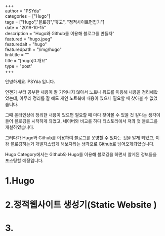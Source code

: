 +++  
author = "PSYda"  
categories = ["Hugo"]  
tags = ["Hugo","블로깅","휴고", "정적사이트편집기"]  
date = "2019-10-15"  
description = "Hugo와 Github를 이용해 블로그를 만들자"  
featured = "hugo.jpeg"  
featuredalt = "hugo"  
featuredpath = "/img/hugo"  
linktitle = ""  
title = "[hugo]0.개요"  
type = "post"  
+++  

안녕하세요. PSYda 입니다.  

언젠가 부터 공부한 내용이 잘 기억나지 않아서 노트나 워드를 이용해 내용을 정리해왔었는데, 아무리 정리를 잘 해도 개인 노트북에 내용이 있으니 필요할 때 찾아볼 수 없었습니다.

그때 온라인상에 정리한 내용이 있으면 필요할 때 마다 찾아볼 수 있을 것 같다는 생각이 들어 블로깅을 시작하게 되었고, 네이버와 비교를 하다 티스토리에서 저의 첫 블로그를 개설하였습니다.

그러다가 Hugo와 Github를 이용하여 블로그를 운영할 수 있다는 것을 알게 되었고, 이왕 블로깅하는거 개발자스럽게 해보자라는 생각으로 Github로 넘어오게되었습니다.

Hugo Category에서는 Github와 Hugo를 이용해 블로깅을 하면서 알게된 정보들을 포스팅할 예정입니다.

# 1.Hugo
# 2.정적웹사이트 생성기(Static Website )
# 3.
